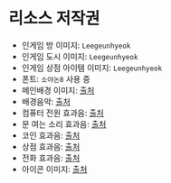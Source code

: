 # 리소스 저작권

- 인게임 방 이미지: `Leegeunhyeok`
- 인게임 도시 이미지: `Leegeunhyeok`
- 인게임 상점 아이템 이미지: `Leegeunhyeok`
- 폰트: `소야논8` 사용 중
- 메인배경 이미지: [출처](https://www.pixelstalk.net/hd-8-bit-backgrounds/)
- 배경음악: [출처](https://bgmstore.net/playlists/play/WdfYZ?q_type=category&q=%EB%B9%84%ED%8A%B8)
- 컴퓨터 전원 효과음: [출처](https://opengameart.org/content/8-bit-powerup-1)
- 문 여는 소리 효과음: [출처](http://jinstale.tistory.com/966?category=261763)
- 코인 효과음: [출처](https://opengameart.org/content/10-8bit-coin-sounds)
- 상점 효과음: [출처](http://www.orangefreesounds.com/shop-door-bell-sound/)
- 전화 효과음: [출처](https://www.youtube.com/watch?v=5ZOypS08jYI)
- 아이콘 이미지: [출처](http://www.iconarchive.com/show/small-n-flat-icons-by-paomedia/bitcoin-icon.html)